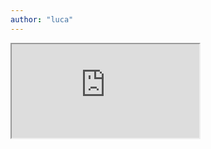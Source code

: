 ```yaml
---
author: "luca"
---
```

<iframe src="https://drive.google.com/file/d/1NmUCM7QBV4fmvZzLKFPwHzMYGGuavgKB/preview" title="Luca Aufgabe 1"></iframe> 